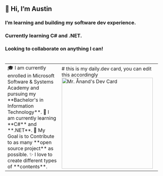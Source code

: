 ## 👋 Hi, I’m Austin
### I’m learning and building my software dev experience. 
### Currently learning C# and .NET. 
### Looking to collaborate on anything I can!
#
<table>
  <tr>
    <td valign="center">
      🎓 I am currently enrolled in Microsoft Software & Systems Academy and pursuing my **Bachelor's in Information Technology**.
      🌱 I am currently learning **C#** and **.NET**.
      🎯 My Goal is to Contribute to as many **open source project** as possible.
      ✨ I love to create different types of **contents**.
    <td >
# this is my daily.dev card, you can edit this accordingly
      <a href="https://app.daily.dev/Astrodevil"><img src="https://api.daily.dev/devcards/81fef2c2311f4739a063dbde61b40fe2.png?r=1fr" width="300" alt="Mr. Ånand's Dev Card"/></a>
    </td>
  </tr>
  </table>

